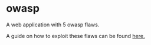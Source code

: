 # owasp
A web application with 5 owasp flaws.  

A guide on how to exploit these flaws can be found [here.](https://github.com/woltsu/owasp/blob/master/owasp%205.pdf)
